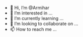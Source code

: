 - 👋 Hi, I’m @Armihar
- 👀 I’m interested in ...
- 🌱 I’m currently learning ...
- 💞️ I’m looking to collaborate on ...
- 📫 How to reach me ...

<!---
Armihar/Armihar is a ✨ special ✨ repository because its `README.md` (this file) appears on your GitHub profile.
You can click the Preview link to take a look at your changes.
--->
